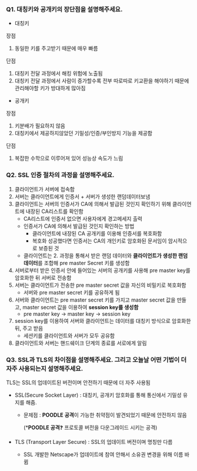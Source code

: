 ### Q1. 대칭키와 공개키의 장단점을 설명해주세요.

- 대칭키

장점

1. 동일한 키를 주고받기 때문에 매우 빠름

단점

1. 대칭키 전달 과정에서 해킹 위험에 노출됨
2. 대칭키 전달 과정에서 사람이 증가할수록 전부 따로따로 키교환을 해야하기 때문에 관리해야할 키가 방대하게 많아짐

- 공개키

장점

1. 키분배가 필요하지 않음
2. 대칭키에서 제공하지않았던 기밀성/인증/부인방지  기능을 제공함

단점

1. 복잡한 수학으로 이루어져 있어 성능상 속도가 느림

### Q2. SSL 인증 절차의 과정을 설명해주세요.

1. 클라이언트가 서버에 접속함
2. 서버는 클라이언트에게 인증서 + 서버가 생성한 랜덤데이터보냄 
3. 클라이언트는 서버의 인증서가 CA에 의해서 발급된 것인지 확인하기 위해 클라이언트에 내장된 CA리스트를 확인함
    - CA리스트에 인증서 없으면 사용자에게 경고메세지 출력
    - 인증서가 CA에 의해서 발급된 것인지 확인하는 방법
        - 클라이언트에 내장된 CA 공개키를 이용해 인증서를 복호화함
        - 복호화 성공했다면 인증서는 CA의 개인키로 암호화된 문서임이 암시적으로 보증된 것
    - 클라이언트는 2. 과정을 통해서 받은 랜덤 데이터와 **클라이언트가 생성한 랜덤 데이터**를 조합해 pre master Secret 키를 생성함
4. 서버로부터 받은 인증서 안에 들어있는 서버의 공개키를 사용해 pre master key를 암호화한 뒤 서버로 전송함
5. 서버는 클라이언트가 전송한 pre master secret 값을 자신의 비밀키로 복호화함
    - 서버와 pre master secret 키를 공유하게 됨
6. 서버와 클라이언트는 pre master secret 키를 가지고 master secret 값을 만들고, master secret 값을 이용하여 **session key를 생성함**
    - pre master key -> master key -> session key
7. session key를 이용하여 서버와 클라이언트는 데이터를 대칭키 방식으로 암호화한 뒤, 주고 받음
    - 세션키를 클라이언트와 서버가 모두 공유함
8. 클라이언트와 서버는 핸드쉐이크 단계의 종료를 서로에게 알림

### Q3. SSL과 TLS의 차이점을 설명해주세요. 그리고 오늘날 어떤 기법이 더 자주 사용되는지 설명해주세요.

TLS는 SSL의 업데이트된 버전이며 안전하기 때문에 더 자주 사용됨

- SSL(Secure Socket Layer) : 대칭키, 공개키 암호화를 통해 통신에서 기밀성 유지를 해줌.
    - 문제점 : **POODLE 공격**이 가능한 취약점이 발견되었기 때문에 안전하지 않음
        
        (***POODLE 공격**❓ 프로토콜 버전을 다운그레이드 시키는 공격)
        
- TLS (Transport Layer Secure) : SSL의 업데이트 버전이며 명칭만 다름
    - SSL 개발한 Netscape가 업데이트에 참여 안해서 소유권 변경을 위해 이름 바뀜